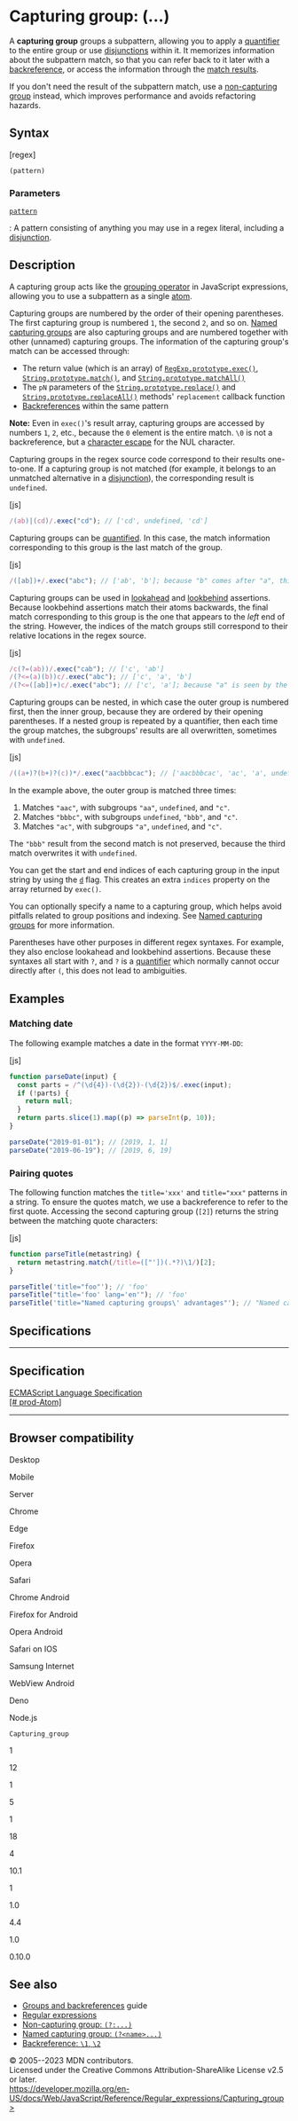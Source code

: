 Capturing group: (\...)
=======================

 
A **capturing group** groups a subpattern, allowing you to apply a
[quantifier](quantifier) to the entire group or use
[disjunctions](disjunction) within it. It memorizes information about
the subpattern match, so that you can refer back to it later with a
[backreference](backreference), or access the information through the
[match results](../global_objects/regexp/exec#return_value).

If you don\'t need the result of the subpattern match, use a
[non-capturing group](non-capturing_group) instead, which improves
performance and avoids refactoring hazards.


 
Syntax
------

 
 
 
[regex]


```regex
(pattern)
```




 
### Parameters

 

[`pattern`](#pattern)

:   A pattern consisting of anything you may use in a regex literal,
    including a [disjunction](disjunction).



 
Description
-----------

 
A capturing group acts like the [grouping
operator](../operators/grouping) in JavaScript expressions, allowing you
to use a subpattern as a single [atom](../regular_expressions#atoms).

Capturing groups are numbered by the order of their opening parentheses.
The first capturing group is numbered `1`, the second `2`, and so on.
[Named capturing groups](named_capturing_group) are also capturing
groups and are numbered together with other (unnamed) capturing groups.
The information of the capturing group\'s match can be accessed through:

-   The return value (which is an array) of
    [`RegExp.prototype.exec()`](../global_objects/regexp/exec),
    [`String.prototype.match()`](../global_objects/string/match), and
    [`String.prototype.matchAll()`](../global_objects/string/matchall)
-   The `pN` parameters of the
    [`String.prototype.replace()`](../global_objects/string/replace) and
    [`String.prototype.replaceAll()`](../global_objects/string/replaceall)
    methods\' `replacement` callback function
-   [Backreferences](backreference) within the same pattern

 
**Note:** Even in `exec()`\'s result array, capturing groups are
accessed by numbers `1`, `2`, etc., because the `0` element is the
entire match. `\0` is not a backreference, but a [character
escape](character_escape) for the NUL character.


Capturing groups in the regex source code correspond to their results
one-to-one. If a capturing group is not matched (for example, it belongs
to an unmatched alternative in a [disjunction](disjunction)), the
corresponding result is `undefined`.

 
 
[js]


```js
/(ab)|(cd)/.exec("cd"); // ['cd', undefined, 'cd']
```


Capturing groups can be [quantified](quantifier). In this case, the
match information corresponding to this group is the last match of the
group.

 
 
[js]


```js
/([ab])+/.exec("abc"); // ['ab', 'b']; because "b" comes after "a", this result overwrites the previous one
```


Capturing groups can be used in [lookahead](lookahead_assertion) and
[lookbehind](lookbehind_assertion) assertions. Because lookbehind
assertions match their atoms backwards, the final match corresponding to
this group is the one that appears to the *left* end of the string.
However, the indices of the match groups still correspond to their
relative locations in the regex source.

 
 
[js]


```js
/c(?=(ab))/.exec("cab"); // ['c', 'ab']
/(?<=(a)(b))c/.exec("abc"); // ['c', 'a', 'b']
/(?<=([ab])+)c/.exec("abc"); // ['c', 'a']; because "a" is seen by the lookbehind after the lookbehind has seen "b"
```


Capturing groups can be nested, in which case the outer group is
numbered first, then the inner group, because they are ordered by their
opening parentheses. If a nested group is repeated by a quantifier, then
each time the group matches, the subgroups\' results are all
overwritten, sometimes with `undefined`.

 
 
[js]


```js
/((a+)?(b+)?(c))*/.exec("aacbbbcac"); // ['aacbbbcac', 'ac', 'a', undefined, 'c']
```


In the example above, the outer group is matched three times:

1.  Matches `"aac"`, with subgroups `"aa"`, `undefined`, and `"c"`.
2.  Matches `"bbbc"`, with subgroups `undefined`, `"bbb"`, and `"c"`.
3.  Matches `"ac"`, with subgroups `"a"`, `undefined`, and `"c"`.

The `"bbb"` result from the second match is not preserved, because the
third match overwrites it with `undefined`.

You can get the start and end indices of each capturing group in the
input string by using the [`d`](../global_objects/regexp/hasindices)
flag. This creates an extra `indices` property on the array returned by
`exec()`.

You can optionally specify a name to a capturing group, which helps
avoid pitfalls related to group positions and indexing. See [Named
capturing groups](named_capturing_group) for more information.

Parentheses have other purposes in different regex syntaxes. For
example, they also enclose lookahead and lookbehind assertions. Because
these syntaxes all start with `?`, and `?` is a [quantifier](quantifier)
which normally cannot occur directly after `(`, this does not lead to
ambiguities.



 
Examples
--------


 
### Matching date 

 
The following example matches a date in the format `YYYY-MM-DD`:

 
 
[js]


```js
function parseDate(input) {
  const parts = /^(\d{4})-(\d{2})-(\d{2})$/.exec(input);
  if (!parts) {
    return null;
  }
  return parts.slice(1).map((p) => parseInt(p, 10));
}

parseDate("2019-01-01"); // [2019, 1, 1]
parseDate("2019-06-19"); // [2019, 6, 19]
```




 
### Pairing quotes 

 
The following function matches the `title='xxx'` and `title="xxx"`
patterns in a string. To ensure the quotes match, we use a backreference
to refer to the first quote. Accessing the second capturing group
(`[2]`) returns the string between the matching quote characters:

 
 
[js]


```js
function parseTitle(metastring) {
  return metastring.match(/title=(["'])(.*?)\1/)[2];
}

parseTitle('title="foo"'); // 'foo'
parseTitle("title='foo' lang='en'"); // 'foo'
parseTitle('title="Named capturing groups\' advantages"'); // "Named capturing groups' advantages"
```




Specifications
--------------

 
  ---------------------------------------------------------------------------------------
  Specification
  ---------------------------------------------------------------------------------------
  [ECMAScript Language Specification\
  [\#
  prod-Atom]](https://tc39.es/ecma262/multipage/text-processing.html#prod-Atom)

  ---------------------------------------------------------------------------------------


Browser compatibility 
---------------------

 


Desktop

Mobile

Server

Chrome

Edge

Firefox

Opera

Safari

Chrome Android

Firefox for Android

Opera Android

Safari on IOS

Samsung Internet

WebView Android

Deno

Node.js

`Capturing_group`

1

12

1

5

1

18

4

10.1

1

1.0

4.4

1.0

0.10.0

 
See also 
--------

 
-   [Groups and
    backreferences](https://developer.mozilla.org/en-US/docs/Web/JavaScript/Guide/Regular_expressions/Groups_and_backreferences)
    guide
-   [Regular expressions](../regular_expressions)
-   [Non-capturing group: `(?:...)`](non-capturing_group)
-   [Named capturing group: `(?<name>...)`](named_capturing_group)
-   [Backreference: `\1`, `\2`](backreference)



 
© 2005--2023 MDN contributors.\
Licensed under the Creative Commons Attribution-ShareAlike License v2.5
or later.\
https://developer.mozilla.org/en-US/docs/Web/JavaScript/Reference/Regular_expressions/Capturing_group>

